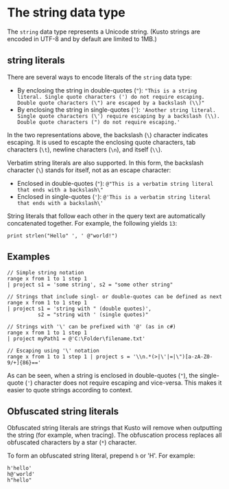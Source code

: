 # The string data type

The `string` data type represents a Unicode string. (Kusto strings are encoded in UTF-8 and by default are limited to 1MB.)

## string literals

There are several ways to encode literals of the `string` data type:
* By enclosing the string in double-quotes (`"`): `"This is a string literal. Single quote characters (') do not require escaping. Double quote characters (\") are escaped by a backslash (\\)"`
* By enclosing the string in single-quotes (`'`): `'Another string literal. Single quote characters (\') require escaping by a backslash (\\). Double quote characters (") do not require escaping.'`

In the two representations above, the backslash (`\`) character indicates escaping.
It is used to escapte the enclosing quote characters, tab characters (`\t`),
newline characters (`\n`), and itself (`\\`).

Verbatim string literals are also supported. In this form, the backslash character (`\`) stands for itself,
not as an escape character:

* Enclosed in double-quotes (`"`): `@"This is a verbatim string literal that ends with a backslash\"`
* Enclosed in single-quotes (`'`): `@'This is a verbatim string literal that ends with a backslash\'`

String literals that follow each other in the query text are automatically
concatenated together. For example, the following yields `13`:

<!-- csl -->
```
print strlen("Hello" ', ' @"world!")
```

## Examples

<!-- csl -->
```
// Simple string notation
range x from 1 to 1 step 1 
| project s1 = 'some string', s2 = "some other string"

// Strings that include singl- or double-quotes can be defined as next 
range x from 1 to 1 step 1 
| project s1 = 'string with " (double quotes)', 
          s2 = "string with ' (single quotes)"
          
// Strings with '\' can be prefixed with '@' (as in c#)
range x from 1 to 1 step 1
| project myPath1 = @'C:\Folder\filename.txt'

// Escaping using '\' notation
range x from 1 to 1 step 1 | project s = '\\n.*(>|\'|=|\")[a-zA-Z0-9/+]{86}=='
```

As can be seen, when a string is enclosed in double-quotes (`"`), the single-quote (`'`)
character does not require escaping and vice-versa. This makes it easier to quote strings
according to context.

## Obfuscated string literals

Obfuscated string literals are strings that Kusto will remove when outputting the string (for example, when tracing).
The obfuscation process replaces all obfuscated characters by a star (`*`) character.

To form an obfuscated string literal, prepend `h` or 'H'. For example:
<!-- csl -->
```
h'hello'
h@'world' 
h"hello"
```

